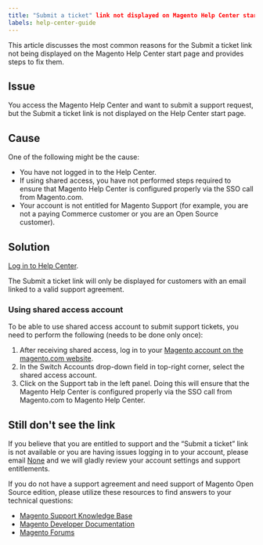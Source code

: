 ```yaml
---
title: "Submit a ticket" link not displayed on Magento Help Center start page
labels: help-center-guide
---
```


This article discusses the most common reasons for the Submit a ticket link not being displayed on the Magento Help Center start page and provides steps to fix them.

## Issue

You access the Magento Help Center and want to submit a support request, but the Submit a ticket link is not displayed on the Help Center start page.

## Cause

One of the following might be the cause:

* You have not logged in to the Help Center.
* If using shared access, you have not performed steps required to ensure that Magento Help Center is configured properly via the SSO call from Magento.com.
* Your account is not entitled for Magento Support (for example, you are not a paying Commerce customer or you are an Open Source customer).

## Solution

[Log in to Help Center](https://support.magento.com/hc/en-us/articles/360019086851).

The Submit a ticket link will only be displayed for customers with an email linked to a valid support agreement.

### Using shared access account

To be able to use shared access account to submit support tickets, you need to perform the following (needs to be done only once):

1. After receiving shared access, log in to your [Magento account on the magento.com website](https://account.magento.com/).
1. In the Switch Accounts drop-down field in top-right corner, select the shared access account.
1. Click on the Support tab in the left panel. Doing this will ensure that the Magento Help Center is configured properly via the SSO call from Magento.com to Magento Help Center.

## Still don't see the link

If you believe that you are entitled to support and the “Submit a ticket” link is not available or you are having issues logging in to your account, please email [None](mailto:helpcenterloginissues@magento.com) and we will gladly review your account settings and support entitlements.

If you do not have a support agreement and need support of Magento Open Source edition, please utilize these resources to find answers to your technical questions:

* [Magento Support Knowledge Base ](https://support.magento.com/hc/en-us)
* [Magento Developer Documentation](http://devdocs.magento.com/)
* [Magento Forums](https://community.magento.com/?_ga=2.99592990.1084044056.1559046120-720752292.1551793747)

 